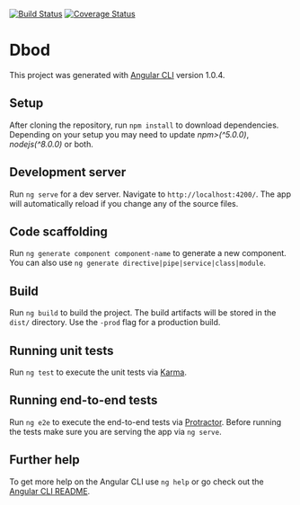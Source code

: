 [![Build Status](https://travis-ci.org/cerndb/dbod-web.svg?branch=master)](https://travis-ci.org/cerndb/dbod-web)
[![Coverage Status](https://coveralls.io/repos/github/cerndb/dbod-web/badge.svg?branch=master)](https://coveralls.io/github/cerndb/dbod-web?branch=master)

# Dbod

This project was generated with [Angular CLI](https://github.com/angular/angular-cli) version 1.0.4.

## Setup

After cloning the repository, run `npm install` to download dependencies.
Depending on your setup you may need to update *npm>(^5.0.0)*, *nodejs(^8.0.0)* or both.


## Development server

Run `ng serve` for a dev server. Navigate to `http://localhost:4200/`. The app will automatically reload if you change any of the source files.

## Code scaffolding

Run `ng generate component component-name` to generate a new component. You can also use `ng generate directive|pipe|service|class|module`.

## Build

Run `ng build` to build the project. The build artifacts will be stored in the `dist/` directory. Use the `-prod` flag for a production build.

## Running unit tests

Run `ng test` to execute the unit tests via [Karma](https://karma-runner.github.io).

## Running end-to-end tests

Run `ng e2e` to execute the end-to-end tests via [Protractor](http://www.protractortest.org/).
Before running the tests make sure you are serving the app via `ng serve`.

## Further help

To get more help on the Angular CLI use `ng help` or go check out the [Angular CLI README](https://github.com/angular/angular-cli/blob/master/README.md).
